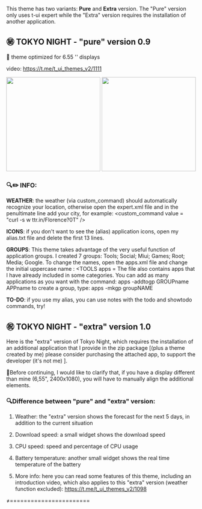 This theme has two variants: **Pure** and **Extra** version.
The "Pure" version only uses t-ui expert while the "Extra" version requires the installation of another application.


## ㊙️ TOKYO NIGHT - "pure" version 0.9

📐 theme optimized for 6.55 '' displays

video: https://t.me/t_ui_themes_v2/1111


<img src="https://github.com/M4dGun/t-ui_themes/blob/main/themes/Tokyo%20Night/Pure_version_1.jpg" data-canonical-src="https://github.com/M4dGun/t-ui_themes/blob/main/themes/Tokyo%20Night/Pure_version_1.jpg" width="250" />  <img src="https://github.com/M4dGun/t-ui_themes/blob/main/themes/Tokyo%20Night/Pure_version_2.jpg" data-canonical-src="https://github.com/M4dGun/t-ui_themes/blob/main/themes/Tokyo%20Night/Pure_version_2.jpg" width="250" /><br>



### 🔍✏️ INFO:

**WEATHER**: the weather (via custom_command) should automatically recognize your location, otherwise open the expert.xml file and in the penultimate line add your city, for example:
<custom_command value = "curl -s w ttr.in/Florence?0T" />

**ICONS**: if you don't want to see the (alias) application icons, open my alias.txt file and delete the first 13 lines.

**GROUPS**: This theme takes advantage of the very useful function of application groups. 
I created 7 groups: Tools; Social; Miui; Games; Root; Media; Google.
To change the names, open the apps.xml file and change the initial uppercase name : <TOOLS apps =
The file also contains apps that I have already included in some categories.
You can add as many applications as you want with the command:
apps -addtogp GROUPname APPname
to create a group, type: 
apps -mkgp groupNAME

**TO-DO**: if you use my alias, you can use notes with the todo and showtodo commands, try!







## ㊗️ TOKYO NIGHT - "extra" version 1.0

Here is the "extra" version of Tokyo Night, which requires the installation of an additional application that I provide in the zip package [(plus a theme created by me) please consider purchasing the attached app, to support the developer (it's not me) ].

📐Before continuing, I would like to clarify that, if you have a display different than mine (6,55", 2400x1080), you will have to manually align the additional elements.

### 🔍Difference between "pure" and "extra" version:

1) Weather: the "extra" version shows the forecast for the next 5 days, in addition to the current situation

2) Download speed: a small widget shows the download speed

3) CPU speed: speed and percentage of CPU usage

4) Battery temperature: another small widget shows the real time temperature of the battery

5) More info: here you can read some features of this theme, including an introduction video, which also applies to this "extra" version (weather function excluded): https://t.me/t_ui_themes_v2/1098

≠=======================
